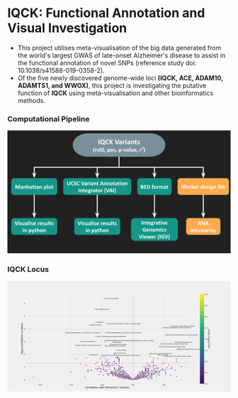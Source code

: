 # IQCK: Functional Annotation and Visual Investigation

* This project utilises meta-visualisation of the big data generated from the world's largest GWAS of late-onset Alzheimer's disease to assist in the functional annotation of novel SNPs (reference study doi: 10.1038/s41588-019-0358-2).
* Of the five newly discovered genome-wide loci **(IQCK, ACE, ADAM10, ADAMTS1, and WWOX)**, this project is investigating the putative function of **IQCK** using meta-visualisation and other bioinformatics methods.

### Computational Pipeline
![Computational Pipeline](/outputs/pipeline.png)

### IQCK Locus
![IQCK Locus](/outputs/t31fig.png)
